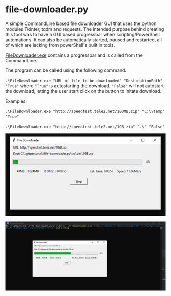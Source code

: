 # file-downloader.py
A simple CommandLine based file downloader GUI that uses the python modules Tkinter, tqdm and requests. The intended purpose behind creating this tool was to have a GUI based progressbar when scripting/PowerShell automations. It can also be automatically started, paused and restarted, all of which are lacking from powerShell's built in tools.


[FileDownloader.exe](https://github.com/nmpereira/file-downloader.py/releases/) contains a progressbar and is called from the CommandLine.

The program can be called using the following command.

`.\FileDownloader.exe "URL of file to be downloaded" "DestinationPath" "True"` where `"True"` is autostarting the download. `"False"` will not autostart the download, letting the user start click on the button to initate download.

Examples:

`.\FileDownloader.exe "http://speedtest.tele2.net/100MB.zip" "C:\\temp" "True"`

`.\FileDownloader.exe "http://speedtest.tele2.net/1GB.zip" ".\" "False"`

![File Downloader without command](https://github.com/nmpereira/file-downloader.py/blob/master/src/images/FileDownloader.PNG?raw=true)

![File Downloader with command](https://github.com/nmpereira/file-downloader.py/blob/master/src/images/FileDownloaderFull.PNG?raw=true)



